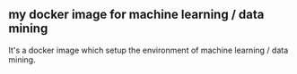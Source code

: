 ## my docker image for machine learning / data mining

It's a docker image which setup the environment of machine learning / data mining.
